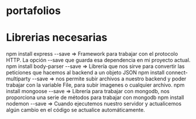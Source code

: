 # portafolios
# Librerias necesarias
npm install express --save => Framework para trabajar con el protocolo HTTP. La opción --save que guarda esa dependencia en mi proyecto actual.
npm install body-parser --save => Librería que nos sirve para convertir las peticiones que hacemos al backend a un objeto JSON
npm install connect-multiparty --save => nos permite subir archivos a nuestro backend y poder trabajar con la variable File, para subir imagenes o cualquier archivo.
npm install mongoose --save => Librería para trabajar con mongodb, nos proporciona una serie de métodos para trabajar con mongodb
npm install nodemon --save => Cuando ejecutemos nuestro servidor y actualicemos algún cambio en el código se actualice automáticamente.
